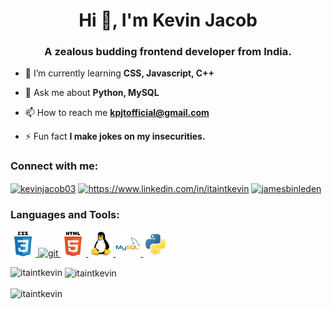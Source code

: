 <h1 align="center">Hi 👋, I'm Kevin Jacob</h1>
<h3 align="center">A zealous budding frontend developer from India.</h3>

- 🌱 I’m currently learning **CSS, Javascript, C++**

- 💬 Ask me about **Python, MySQL**

- 📫 How to reach me **kpjtofficial@gmail.com**

- ⚡ Fun fact **I make jokes on my insecurities.**

<h3 align="left">Connect with me:</h3>
<p align="left">
<a href="https://twitter.com/kevinjacob03" target="blank"><img align="center" src="https://raw.githubusercontent.com/rahuldkjain/github-profile-readme-generator/master/src/images/icons/Social/twitter.svg" alt="kevinjacob03" height="30" width="40" /></a>
<a href="https://linkedin.com/in/https://www.linkedin.com/in/itaintkevin" target="blank"><img align="center" src="https://raw.githubusercontent.com/rahuldkjain/github-profile-readme-generator/master/src/images/icons/Social/linked-in-alt.svg" alt="https://www.linkedin.com/in/itaintkevin" height="30" width="40" /></a>
<a href="https://instagram.com/jamesbinleden" target="blank"><img align="center" src="https://raw.githubusercontent.com/rahuldkjain/github-profile-readme-generator/master/src/images/icons/Social/instagram.svg" alt="jamesbinleden" height="30" width="40" /></a>
</p>

<h3 align="left">Languages and Tools:</h3>
<p align="left"> <a href="https://www.w3schools.com/css/" target="_blank" rel="noreferrer"> <img src="https://raw.githubusercontent.com/devicons/devicon/master/icons/css3/css3-original-wordmark.svg" alt="css3" width="40" height="40"/> </a> <a href="https://git-scm.com/" target="_blank" rel="noreferrer"> <img src="https://www.vectorlogo.zone/logos/git-scm/git-scm-icon.svg" alt="git" width="40" height="40"/> </a> <a href="https://www.w3.org/html/" target="_blank" rel="noreferrer"> <img src="https://raw.githubusercontent.com/devicons/devicon/master/icons/html5/html5-original-wordmark.svg" alt="html5" width="40" height="40"/> </a> <a href="https://www.linux.org/" target="_blank" rel="noreferrer"> <img src="https://raw.githubusercontent.com/devicons/devicon/master/icons/linux/linux-original.svg" alt="linux" width="40" height="40"/> </a> <a href="https://www.mysql.com/" target="_blank" rel="noreferrer"> <img src="https://raw.githubusercontent.com/devicons/devicon/master/icons/mysql/mysql-original-wordmark.svg" alt="mysql" width="40" height="40"/> </a> <a href="https://www.python.org" target="_blank" rel="noreferrer"> <img src="https://raw.githubusercontent.com/devicons/devicon/master/icons/python/python-original.svg" alt="python" width="40" height="40"/> </a> </p>

<p><img align="left" src="https://github-readme-stats.vercel.app/api/top-langs?username=itaintkevin&show_icons=true&locale=en&layout=compact" alt="itaintkevin" /></p>

<p>&nbsp;<img align="center" src="https://github-readme-stats.vercel.app/api?username=itaintkevin&show_icons=true&locale=en" alt="itaintkevin" /></p>

<p><img align="center" src="https://github-readme-streak-stats.herokuapp.com/?user=itaintkevin&" alt="itaintkevin" /></p>

